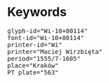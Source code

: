 # Keywords
<pre>
glyph-id="Wi-10+80114"
font-id="Wi-10+80114"
printer-id="Wi"
printer="Maciej Wirzbięta"
period="1555/7-1605"
place="Kraków"
PT plate="563"
</pre>
